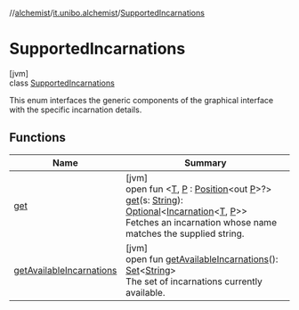 //[alchemist](../../../index.md)/[it.unibo.alchemist](../index.md)/[SupportedIncarnations](index.md)

# SupportedIncarnations

[jvm]\
class [SupportedIncarnations](index.md)

This enum interfaces the generic components of the graphical interface with the specific incarnation details.

## Functions

| Name | Summary |
|---|---|
| [get](get.md) | [jvm]<br>open fun <[T](get.md), [P](get.md) : [Position](../../it.unibo.alchemist.model.interfaces/-position/index.md)<out [P](../../it.unibo.alchemist.model.implementations.layers/-uniform-layer/index.md)>?> [get](get.md)(s: [String](https://docs.oracle.com/javase/8/docs/api/java/lang/String.html)): [Optional](https://docs.oracle.com/javase/8/docs/api/java/util/Optional.html)<[Incarnation](../../it.unibo.alchemist.model.interfaces/-incarnation/index.md)<[T](../../it.unibo.alchemist.model.implementations.layers/-uniform-layer/index.md), [P](../../it.unibo.alchemist.model.implementations.layers/-uniform-layer/index.md)>><br>Fetches an incarnation whose name matches the supplied string. |
| [getAvailableIncarnations](get-available-incarnations.md) | [jvm]<br>open fun [getAvailableIncarnations](get-available-incarnations.md)(): [Set](https://docs.oracle.com/javase/8/docs/api/java/util/Set.html)<[String](https://docs.oracle.com/javase/8/docs/api/java/lang/String.html)><br>The set of incarnations currently available. |
